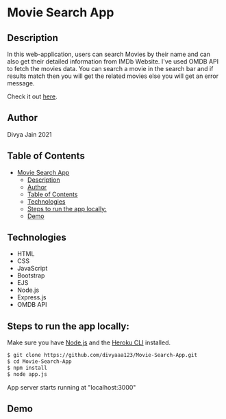 # Movie Search App
## Description

 In this web-application, users can search Movies by their name and can also get their detailed information from IMDb Website. I've used OMDB API to fetch the movies data. You can search a movie in the search bar and if results match then you will get the related movies else you will get an error message. 

Check it out [here](https://salty-brushlands-33787.herokuapp.com/).

## Author

 Divya Jain 2021
 
## Table of Contents

- [Movie Search App](#movie-search-app)
  - [Description](#description)
  - [Author](#author)
  - [Table of Contents](#table-of-contents)
  - [Technologies](#technologies)
  - [Steps to run the app locally:](#steps-to-run-the-app-locally)
  - [Demo](#demo)
  
## Technologies

* HTML
* CSS
* JavaScript
* Bootstrap
* EJS
* Node.js
* Express.js
* OMDB API

## Steps to run the app locally:

Make sure you have [Node.js](https://nodejs.org/en/) and the [Heroku CLI](https://devcenter.heroku.com/articles/heroku-cli) installed.

```bash
$ git clone https://github.com/divyaaa123/Movie-Search-App.git
$ cd Movie-Search-App
$ npm install 
$ node app.js
```

  App server starts running at "localhost:3000"

## Demo
[](https://github.com/divyaaa123/Movie-Search-App/blob/master/demo/Demo%20video.mp4)
